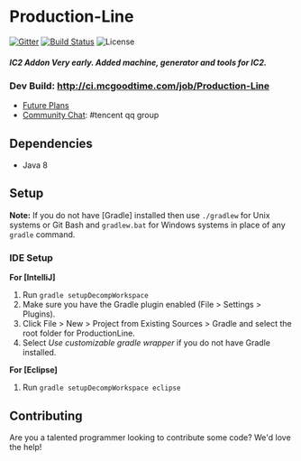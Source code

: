 
# Production-Line

[![Gitter](https://badges.gitter.im/GoodTimeStudio/Production-Line.svg)](https://gitter.im/GoodTimeStudio/Production-Line?utm_source=badge&utm_medium=badge&utm_campaign=pr-badge)
[![Build Status](https://travis-ci.org/GoodTimeStudio/Production-Line.svg?branch=master)](https://travis-ci.org/GoodTimeStudio/Production-Line)
![License](https://img.shields.io/badge/License-MIT-brightgreen.svg)

##### IC2 Addon Very early. Added machine, generator and tools for IC2.

### Dev Build: http://ci.mcgoodtime.com/job/Production-Line

* [Future Plans]
* [Community Chat]: #tencent qq group

## Dependencies
* Java 8

## Setup
__Note:__ If you do not have [Gradle] installed then use `./gradlew` for Unix systems or Git Bash and `gradlew.bat` for Windows systems
in place of any `gradle` command.

### IDE Setup

__For [IntelliJ]__
  1. Run `gradle setupDecompWorkspace`
  2. Make sure you have the Gradle plugin enabled (File > Settings > Plugins).  
  3. Click File > New > Project from Existing Sources > Gradle and select the root folder for ProductionLine.
  4. Select _Use customizable gradle wrapper_ if you do not have Gradle installed.
  
__For [Eclipse]__
  1. Run `gradle setupDecompWorkspace eclipse`
  
## Contributing
Are you a talented programmer looking to contribute some code? We'd love the help!

[Future Plans]: https://github.com/GoodTimeStudio/Production-Line/wiki/Future%20Plans
[Community Chat]: http://jq.qq.com/?_wv=1027&k=eFGKeY

